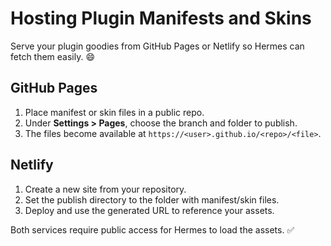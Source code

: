 # Hosting Plugin Manifests and Skins

Serve your plugin goodies from GitHub Pages or Netlify so Hermes can fetch them easily. 😄

## GitHub Pages
1. Place manifest or skin files in a public repo.
2. Under **Settings > Pages**, choose the branch and folder to publish.
3. The files become available at `https://<user>.github.io/<repo>/<file>`.

## Netlify
1. Create a new site from your repository.
2. Set the publish directory to the folder with manifest/skin files.
3. Deploy and use the generated URL to reference your assets.

Both services require public access for Hermes to load the assets. ✅
